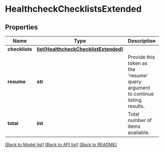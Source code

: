 # HealthcheckChecklistsExtended

## Properties
Name | Type | Description | Notes
------------ | ------------- | ------------- | -------------
**checklists** | [**list[HealthcheckChecklistExtended]**](HealthcheckChecklistExtended.md) |  | [optional] 
**resume** | **str** | Provide this token as the &#39;resume&#39; query argument to continue listing results. | [optional] 
**total** | **int** | Total number of items available. | [optional] 

[[Back to Model list]](../README.md#documentation-for-models) [[Back to API list]](../README.md#documentation-for-api-endpoints) [[Back to README]](../README.md)


